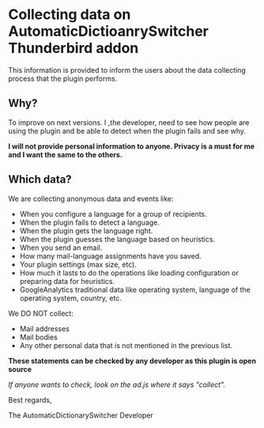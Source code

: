 # Collecting data on AutomaticDictioanrySwitcher Thunderbird addon #

This information is provided to inform the users about the data collecting process that
the plugin performs.

## Why? ##

To improve on next versions. I ,the developer, need to see how people are using the
plugin and be able to detect when the plugin fails and see why.

**I will not provide personal information to anyone. Privacy is a must for me and 
I want the same to the others.**

## Which data? ##

We are collecting anonymous data and events like:
* When you configure a language for a group of recipients.
* When the plugin fails to detect a language.
* When the plugin gets the language right.
* When the plugin guesses the language based on heuristics.
* When you send an email.
* How many mail-language assignments  have you saved.
* Your plugin settings (max size, etc).
* How much it lasts to do the operations like loading configuration or preparing data for heuristics.
* GoogleAnalytics traditional data like operating system, language of the operating system, country, etc.

We DO NOT collect:
* Mail addresses
* Mail bodies
* Any other personal data that is not mentioned in the previous list.



**These statements can be checked by any developer as this plugin is open source**

_If anyone wants to check, look on the ad.js where it says "collect"._


Best regards,

The AutomaticDictionarySwitcher Developer